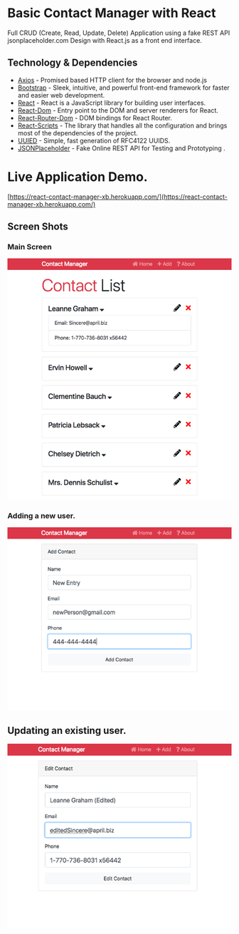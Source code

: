 # Basic Contact Manager with React

Full CRUD (Create, Read, Update, Delete) Application using a fake REST API jsonplaceholder.com
Design with React.js as a front end interface.

## Technology & Dependencies

* [Axios](https://github.com/axios/axios) - Promised based HTTP client for the browser and node.js 
* [Bootstrap](https://github.com/twbs/bootstrap) - Sleek, intuitive, and powerful front-end framework for faster and easier web development. 
* [React](https://github.com/facebook/react) - React is a JavaScript library for building user interfaces.
* [React-Dom](https://www.npmjs.com/package/react-dom) - Entry point to the DOM and server renderers for React.
* [React-Router-Dom](https://www.npmjs.com/package/react-router-dom) - DOM bindings for React Router.
* [React-Scripts]() - The library that handles all the configuration and brings most of the dependencies of the project.
* [UUIED](https://www.npmjs.com/package/uuid) - Simple, fast generation of RFC4122 UUIDS.
* [JSONPlaceholder](https://jsonplaceholder.typicode.com/) - Fake Online REST API for Testing and Prototyping .

# Live Application Demo.

[https://react-contact-manager-xb.herokuapp.com/](https://react-contact-manager-xb.herokuapp.com/)

## Screen Shots

### Main Screen
![Main Screen](https://github.com/xboudsady/contact-manager/blob/master/img/Screen%20Shot%202018-10-05%20at%205.10.44%20PM.png)

### Adding a new user.
![Add a User](https://github.com/xboudsady/contact-manager/blob/master/img/post.png)

## Updating an existing user.
![Updating a user](https://github.com/xboudsady/contact-manager/blob/master/img/update.png)
